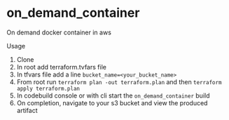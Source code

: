 # on_demand_container
On demand docker container in aws

Usage
1. Clone
2. In root add terraform.tvfars file
3. In tfvars file add a line `bucket_name=<your_bucket_name>`
4. From root run `terraform plan -out terraform.plan` and then `terraform apply terraform.plan`
5. In codebuild console or with cli start the `on_demand_container` build
6. On completion, navigate to your s3 bucket and view the produced artifact
